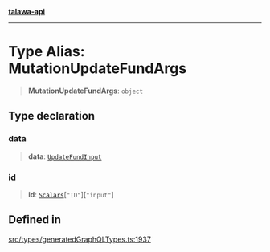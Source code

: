 [**talawa-api**](../../../README.md)

***

# Type Alias: MutationUpdateFundArgs

> **MutationUpdateFundArgs**: `object`

## Type declaration

### data

> **data**: [`UpdateFundInput`](UpdateFundInput.md)

### id

> **id**: [`Scalars`](Scalars.md)\[`"ID"`\]\[`"input"`\]

## Defined in

[src/types/generatedGraphQLTypes.ts:1937](https://github.com/Suyash878/talawa-api/blob/095e6964ce2a06c1c30d1acf81b6162203f1db91/src/types/generatedGraphQLTypes.ts#L1937)
